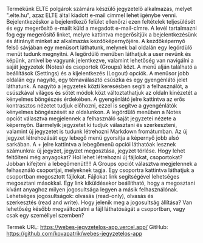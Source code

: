 Termékünk ELTE polgárok számára készülő jegyzetelő alkalmazás, melyet ".elte.hu", azaz ELTE által kiadott e-mail címmel lehet igénybe venni. Bejelentkezéskor a bejelentkező felület ellenőrzi ezen feltételek teljesülését és egy megerősítő e-mailt küld a megadott e-mail-címre. A levél tartalmazni fog egy megerősítő linket, melyre kattintva megerősítjük a bejelentkezésünk és átirányít minket az alkalmazás kezdőképernyőjére.
A kezdőképernyő felső sávjában egy menüsort láthatunk, melynek bal oldalán egy legördülő menüt tudunk megnyitni. A legördülő menüben láthatjuk a user nevünk és képünk, amivel be vagyunk jelentkezve, valamint lehetőség van navigálni a saját jegyzetek (Notes) és csoportok (Groups) közt. A menü alján található a beállítások (Settings) és a kijelentkezés (Logout) opciók.
A menüsor jobb oldalán egy nagyító, egy témaválasztó csúszka és egy gyengénlátó jelet láthatunk.
A nagyító a jegyzetek közti keresésben segíti a felhasználót, a csúszkával világos és sötét módok közt változtathatjuk az oldaln kinézetét a kényelmes böngészés érdekében. A gyengénlátó jelre kattintva az erős kontrasztos nézetet tudjuk előhozni, ezzel is segítve a gyengénlátók kényelmes böngészését az oldalunkon.
A legördülő menüben a Notes opciót választva megjelennek a felhasználó saját jegyzetei nézete a képernyőn. Bármelyik jegyzetet ki tudjuk választani és szerkeszteni, valamint új jegyzetet is tudunk létrehozni Markdown fromátumban. Az új jegyzet létrehozását egy lebegő menü gyorsítja a képernyő jobb alsó sarkában. A + jelre kattintva a lebegőmenü opciói láthatóak lesznek számunkra: új jegyzet, jegyzet megosztása, jegyzet törlése.
Hogy lehet feltölteni még anyagokat? Hol lehet létrehozni új fájlokat, csoportokat? 
Jobban kifejteni a lebegőmenüt!!!!
A Groups opciót választva megjelennek a felhasználó csoportjai, melyeknek tagja. Egy csoportra kattintva láthatjuk a csoportban megosztott fájlokat. Fájlokat link segítségével lehetséges megosztani másokkal. Egy link kiküldésekor beállítható, hogy a megosztani kívánt anyaghoz milyen jogosultsága legyen a másik felhasználónak. Lehetséges jogosultságok: olvasás (read-only), olvasás és szerkesztés (read and write).
Hogy jelenik meg a jogosultság állítása? Van lehetőség később megváltoztatni a fájl láthatóságát a csoportban, vagy csak egy személlyel szemben?




Termék URL: https://webes-jegyzetelos-app.vercel.app/
GitHub: https://github.com/kovapatrik/webes-jegyzetelos-app




